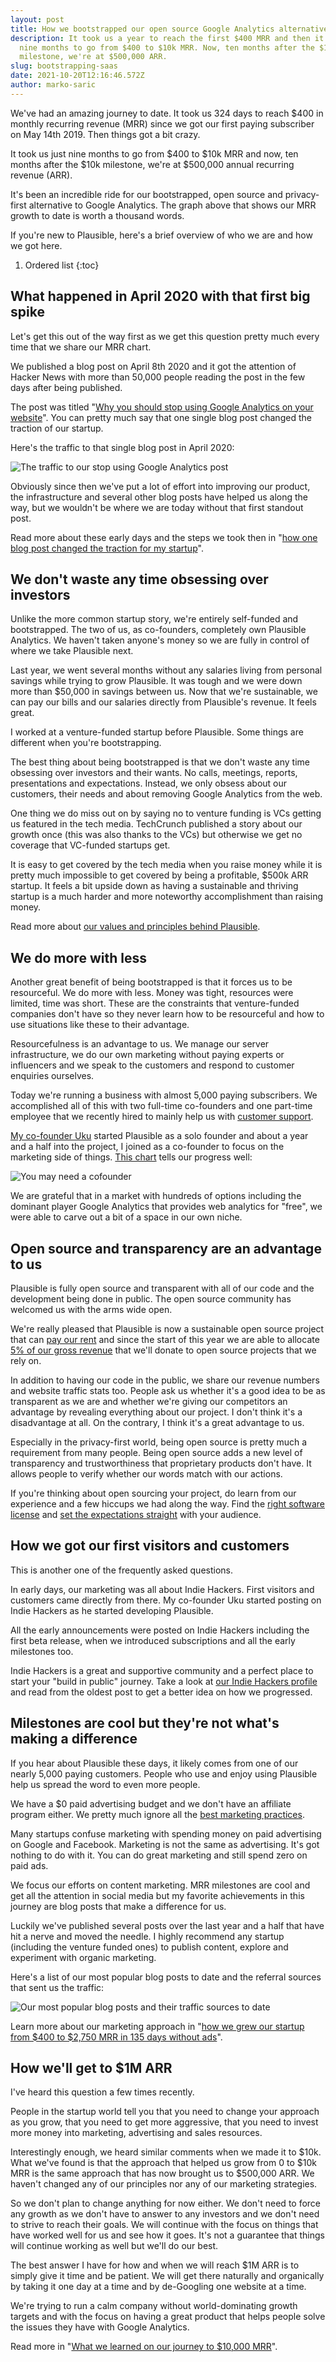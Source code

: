 ```yaml
---
layout: post
title: How we bootstrapped our open source Google Analytics alternative to $500k ARR
description: It took us a year to reach the first $400 MRR and then it took us
  nine months to go from $400 to $10k MRR. Now, ten months after the $10k
  milestone, we're at $500,000 ARR.
slug: bootstrapping-saas
date: 2021-10-20T12:16:46.572Z
author: marko-saric
---
```

We've had an amazing journey to date. It took us 324 days to reach $400 in monthly recurring revenue (MRR) since we got our first paying subscriber on May 14th 2019. Then things got a bit crazy. 

It took us just nine months to go from $400 to $10k MRR and now, ten months after the $10k milestone, we're at $500,000 annual recurring revenue (ARR).

It's been an incredible ride for our bootstrapped, open source and privacy-first alternative to Google Analytics. The graph above that shows our MRR growth to date is worth a thousand words.

If you're new to Plausible, here's a brief overview of who we are and how we got here.

1. Ordered list
{:toc}

## What happened in April 2020 with that first big spike

Let's get this out of the way first as we get this question pretty much every time that we share our MRR chart.

We published a blog post on April 8th 2020 and it got the attention of Hacker News with more than 50,000 people reading the post in the few days after being published. 

The post was titled "[Why you should stop using Google Analytics on your website](https://plausible.io/blog/remove-google-analytics)". You can pretty much say that one single blog post changed the traction of our startup. 

Here's the traffic to that single blog post in April 2020:

![The traffic to our stop using Google Analytics post](/uploads/one-post-traction.png)

Obviously since then we've put a lot of effort into improving our product, the infrastructure and several other blog posts have helped us along the way, but we wouldn't be where we are today without that first standout post.

Read more about these early days and the steps we took then in "[how one blog post changed the traction for my startup](https://plausible.io/blog/blog-post-changed-my-startup)".

## We don't waste any time obsessing over investors

Unlike the more common startup story, we're entirely self-funded and bootstrapped. The two of us, as co-founders, completely own Plausible Analytics. We haven't taken anyone's money so we are fully in control of where we take Plausible next.

Last year, we went several months without any salaries living from personal savings while trying to grow Plausible. It was tough and we were down more than $50,000 in savings between us. Now that we're sustainable, we can pay our bills and our salaries directly from Plausible's revenue. It feels great.

I worked at a venture-funded startup before Plausible. Some things are different when you're bootstrapping.

The best thing about being bootstrapped is that we don't waste any time obsessing over investors and their wants. No calls, meetings, reports, presentations and expectations. Instead, we only obsess about our customers, their needs and about removing Google Analytics from the web.

One thing we do miss out on by saying no to venture funding is VCs getting us featured in the tech media. TechCrunch published a story about our growth once (this was also thanks to the VCs) but otherwise we get no coverage that VC-funded startups get. 

It is easy to get covered by the tech media when you raise money while it is pretty much impossible to get covered by being a profitable, $500k ARR startup. It feels a bit upside down as having a sustainable and thriving startup is a much harder and more noteworthy accomplishment than raising money. 

Read more about [our values and principles behind Plausible](https://plausible.io/about). 

## We do more with less

Another great benefit of being bootstrapped is that it forces us to be resourceful. We do more with less. Money was tight, resources were limited, time was short. These are the constraints that venture-funded companies don't have so they never learn how to be resourceful and how to use situations like these to their advantage.

Resourcefulness is an advantage to us. We manage our server infrastructure, we do our own marketing without paying experts or influencers and we speak to the customers and respond to customer enquiries ourselves.

Today we're running a business with almost 5,000 paying subscribers. We accomplished all of this with two full-time co-founders and one part-time employee that we recently hired to mainly help us with [customer support](https://plausible.io/blog/scaling-customer-support).

[My co-founder Uku](https://twitter.com/ukutaht) started Plausible as a solo founder and about a year and a half into the project, I joined as a co-founder to focus on the marketing side of things. [This chart](https://microfounder.com/blog/cofounder-in-marketing) tells our progress well:

![You may need a cofounder](/uploads/marketing-cofounder.png)

We are grateful that in a market with hundreds of options including the dominant player Google Analytics that provides web analytics for "free", we were able to carve out a bit of a space in our own niche.

## Open source and transparency are an advantage to us

Plausible is fully open source and transparent with all of our code and the development being done in public. The open source community has welcomed us with the arms wide open.

We're really pleased that Plausible is now a sustainable open source project that can [pay our rent](https://plausible.io/blog/open-source-funding) and since the start of this year we are able to allocate [5% of our gross revenue](https://plausible.io/giving-back) that we'll donate to open source projects that we rely on.

In addition to having our code in the public, we share our revenue numbers and website traffic stats too. People ask us whether it's a good idea to be as transparent as we are and whether we're giving our competitors an advantage by revealing everything about our project. I don't think it's a disadvantage at all. On the contrary, I think it's a great advantage to us.

Especially in the privacy-first world, being open source is pretty much a requirement from many people. Being open source adds a new level of transparency and trustworthiness that proprietary products don't have. It allows people to verify whether our words match with our actions.

If you're thinking about open sourcing your project, do learn from our experience and a few hiccups we had along the way. Find the [right software license](https://plausible.io/blog/open-source-licenses) and [set the expectations straight](https://plausible.io/blog/building-open-source) with your audience.

## How we got our first visitors and customers

This is another one of the frequently asked questions.

In early days, our marketing was all about Indie Hackers. First visitors and customers came directly from there. My co-founder Uku started posting on Indie Hackers as he started developing Plausible.

All the early announcements were posted on Indie Hackers including the first beta release, when we introduced subscriptions and all the early milestones too. 

Indie Hackers is a great and supportive community and a perfect place to start your "build in public" journey. Take a look at [our Indie Hackers profile](https://www.indiehackers.com/product/plausible-insights) and read from the oldest post to get a better idea on how we progressed.

## Milestones are cool but they're not what's making a difference

If you hear about Plausible these days, it likely comes from one of our nearly 5,000 paying customers. People who use and enjoy using Plausible help us spread the word to even more people.

We have a $0 paid advertising budget and we don't have an affiliate program either. We pretty much ignore all the [best marketing practices](https://plausible.io/blog/best-marketing-practices). 

Many startups confuse marketing with spending money on paid advertising on Google and Facebook. Marketing is not the same as advertising. It's got nothing to do with it. You can do great marketing and still spend zero on paid ads. 

We focus our efforts on content marketing. MRR milestones are cool and get all the attention in social media but my favorite achievements in this journey are blog posts that make a difference for us. 

Luckily we've published several posts over the last year and a half that have hit a nerve and moved the needle. I highly recommend any startup (including the venture funded ones) to publish content, explore and experiment with organic marketing. 

Here's a list of our most popular blog posts to date and the referral sources that sent us the traffic:

![Our most popular blog posts and their traffic sources to date](/uploads/top-blog-posts-to-date.png)

Learn more about our marketing approach in "[how we grew our startup from $400 to $2,750 MRR in 135 days without ads](https://plausible.io/blog/startup-marketing)".

## How we'll get to $1M ARR

I've heard this question a few times recently.

People in the startup world tell you that you need to change your approach as you grow, that you need to get more aggressive, that you need to invest more money into marketing, advertising and sales resources.

Interestingly enough, we heard similar comments when we made it to $10k. What we've found is that the approach that helped us grow from 0 to $10k MRR is the same approach that has now brought us to $500,000 ARR. We haven't changed any of our principles nor any of our marketing strategies.

So we don't plan to change anything for now either. We don't need to force any growth as we don't have to answer to any investors and we don't need to strive to reach their goals. We will continue with the focus on things that have worked well for us and see how it goes. It's not a guarantee that things will continue working as well but we'll do our best.

The best answer I have for how and when we will reach $1M ARR is to simply give it time and be patient. We will get there naturally and organically by taking it one day at a time and by de-Googling one website at a time. 

We're trying to run a calm company without world-dominating growth targets and with the focus on having a great product that helps people solve the issues they have with Google Analytics.

Read more in "[What we learned on our journey to $10,000 MRR](https://plausible.io/blog/growing-saas-mrr)".